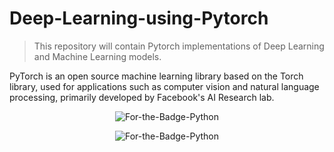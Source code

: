 # Deep-Learning-using-Pytorch
>This repository will contain Pytorch implementations of Deep Learning and Machine Learning models.

PyTorch is an open source machine learning library based on the Torch library, used for applications such as computer vision and natural language processing, primarily developed by Facebook's AI Research lab.
<p align="center">
 
 <img alt="For-the-Badge-Python" src="https://miro.medium.com/max/289/1*KrA4Z-LEzIxvgeqQnD_1lA.png">

  
 
</p>

<p align="center">
  <img alt="For-the-Badge-Python" src="http://ForTheBadge.com/images/badges/made-with-python.svg">
  
 
</p>
